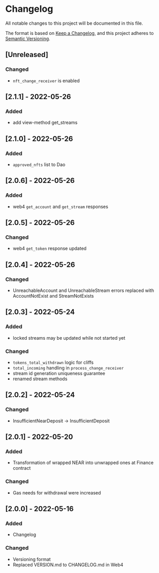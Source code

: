 # Changelog
All notable changes to this project will be documented in this file.

The format is based on [Keep a Changelog](https://keepachangelog.com/en/1.0.0/),
and this project adheres to [Semantic Versioning](https://semver.org/spec/v2.0.0.html).

## [Unreleased]
### Changed
- `nft_change_receiver` is enabled

## [2.1.1] - 2022-05-26
### Added
- add view-method get_streams

## [2.1.0] - 2022-05-26
### Added
- `approved_nfts` list to Dao

## [2.0.6] - 2022-05-26
### Added
- web4 `get_account` and `get_stream` responses

## [2.0.5] - 2022-05-26
### Changed
- web4 `get_token` response updated

## [2.0.4] - 2022-05-26
### Changed
- UnreachableAccount and UnreachableStream errors replaced with AccountNotExist and StreamNotExists

## [2.0.3] - 2022-05-24
### Added
- locked streams may be updated while not started yet
### Changed
- `tokens_total_withdrawn` logic for cliffs
- `total_incoming` handling in `process_change_receiver`
- stream id generation uniqueness guarantee
- renamed stream methods

## [2.0.2] - 2022-05-24
### Changed
- InsufficientNearDeposit -> InsufficientDeposit

## [2.0.1] - 2022-05-20
### Added
- Transformation of wrapped NEAR into unwrapped ones at Finance contract
### Changed
- Gas needs for withdrawal were increased

## [2.0.0] - 2022-05-16
### Added
- Changelog
### Changed
- Versioning format
- Replaced VERSION.md to CHANGELOG.md in Web4
